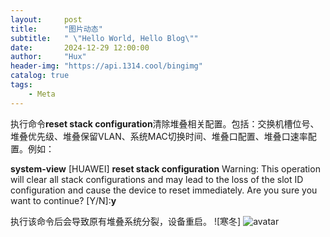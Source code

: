 ```yaml
---
layout:     post
title:      "图片动态"
subtitle:   " \"Hello World, Hello Blog\""
date:       2024-12-29 12:00:00
author:     "Hux"
header-img: "https://api.1314.cool/bingimg"
catalog: true
tags:
    - Meta
---
```


执行命令**reset stack configuration**清除堆叠相关配置。包括：交换机槽位号、堆叠优先级、堆叠保留VLAN、系统MAC切换时间、堆叠口配置、堆叠口速率配置。例如：

<HUAWEI> **system-view**
[HUAWEI] **reset stack configuration**
Warning: This operation will clear all stack configurations and may lead to the loss of the slot ID configuration and cause the device to reset immediately. Are you sure you want to continue? [Y/N]:**y** 

执行该命令后会导致原有堆叠系统分裂，设备重启。
![寒冬]
![avatar](https://preview.cloud.189.cn/image/imageAction?param=6814ED378FF274B64ADCB935A45B174342AE77DF83A404EAEDA8A2A2D08946628ADCB5C0708B2C785989E0ACFDF1C33D1264F926497B04EBB89EB4B4E6363DDF45EECE281A16F57FB61501376731A3739D47007237D79FD14078FA44C67CCCFC675DCE02F02831E0A74A8A7B322EF7B097D7A476)
